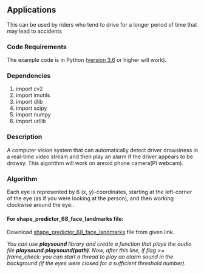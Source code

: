 ## Applications
This can be used by riders who tend to drive for a longer period of time that may lead to accidents


### Code Requirements
The example code is in Python ([version 3.6](https://www.python.org/download/releases/3.6/) or higher will work). 

### Dependencies

1) import cv2
2) import imutils
3) import dlib
4) import scipy
5) import numpy
6) import urllib

### Description

A computer vision system that can automatically detect driver drowsiness in a real-time video stream and then play an alarm if the driver appears to be drowsy.
This algorithm will work on anroid phone camera(PI webcam).

### Algorithm

Each eye is represented by 6 (x, y)-coordinates, starting at the left-corner of the eye (as if you were looking at the person), and then working clockwise around the eye:.

#### For shape_predictor_68_face_landmarks file:
 Download [shape_predictor_68_face_landmarks](https://drive.google.com/file/d/1O3GdaqCwtGlq5BeUy4DF7z7Cks5J9JNT/view?usp=sharing) file from given link.


*You can use <b>playsound</b> library and create a function that plays the audio file <b>playsound.playsound(path)</b>. Now, after this line, if flag >= frame_check: you can start a thread to play an alarm sound in the background (if the eyes were closed for a sufficient threshold number).*
